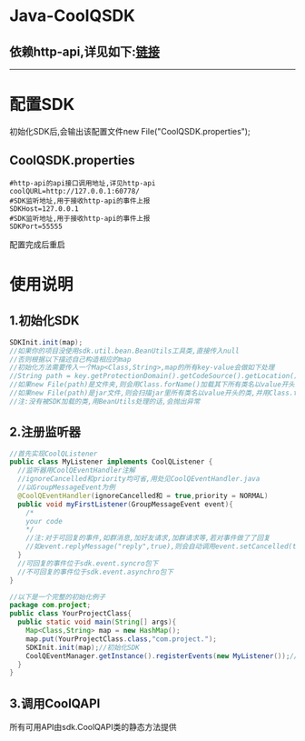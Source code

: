 # Java-CoolQSDK

## 依赖http-api,详见如下:**[链接](https://github.com/richardchien/coolq-http-api)**

------

# 配置SDK

初始化SDK后,会输出该配置文件new File("CoolQSDK.properties");

## CoolQSDK.properties

```
#http-api的api接口调用地址,详见http-api
coolQURL=http://127.0.0.1:60778/
#SDK监听地址,用于接收http-api的事件上报
SDKHost=127.0.0.1
#SDK监听地址,用于接收http-api的事件上报
SDKPort=55555
```

配置完成后重启

# 使用说明

## 1.初始化SDK

```java
SDKInit.init(map);
//如果你的项目没使用sdk.util.bean.BeanUtils工具类,直接传入null
//否则根据以下描述自己构造相应的map
//初始化方法需要传入一个Map<Class,String>,map的所有key-value会做如下处理
//String path = key.getProtectionDomain().getCodeSource().getLocation().getFile()
//如果new File(path)是文件夹,则会用Class.forName()加载其下所有类名以value开头的类
//如果new File(path)是jar文件,则会扫描jar里所有类名以value开头的类,并用Class.forName()加载
//注:没有被SDK加载的类,用BeanUtils处理的话,会抛出异常
```

## 2.注册监听器

```java
//首先实现CoolQListener
public class MyListener implements CoolQListener {
  //监听器用CoolQEventHandler注解
  //ignoreCancelled和priority均可省,用处见CoolQEventHandler.java
  //以GroupMessageEvent为例
  @CoolQEventHandler(ignoreCancelled和 = true,priority = NORMAL)
  public void myFirstListener(GroupMessageEvent event){
    /*
    your code
    */
    //注:对于可回复的事件,如群消息,加好友请求,加群请求等,若对事件做了了回复
    //如event.replyMessage("reply",true),则会自动调用event.setCancelled(true)方法
  }
  //可回复的事件位于sdk.event.syncro包下
  //不可回复的事件位于sdk.event.asynchro包下
}

//以下是一个完整的初始化例子
package com.project;
public class YourProjectClass{
  public static void main(String[] args){
    Map<Class,String> map = new HashMap();
    map.put(YourProjectClass.class,"com.project.");
    SDKInit.init(map);//初始化SDK
    CoolQEventManager.getInstance().registerEvents(new MyListener());//注册监听器
  }
}
```

## 3.调用CoolQAPI

所有可用API由sdk.CoolQAPI类的静态方法提供